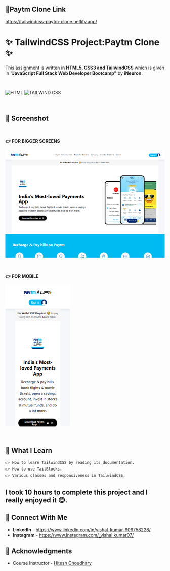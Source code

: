 ## 🔗Paytm Clone Link
https://tailwindcss-paytm-clone.netlify.app/

# ✨ TailwindCSS Project:Paytm Clone ✨
This assignment is written in **HTML5, CSS3 and TailwindCSS** which is given in **"JavaScript Full Stack Web Developer Bootcamp"** by **iNeuron**.

<br>

![HTML](https://img.shields.io/badge/html5%20-%23E34F26.svg?&style=for-the-badge&logo=html5&logoColor=white) ![TAILWIND CSS](https://img.shields.io/badge/TailwindCSS%20-%231572B6.svg?&style=for-the-badge&logo=TailwindCSS\&logoColor=white)

<br>

## 📌 Screenshot
<br>

**👉 FOR BIGGER SCREENS**

![Screenshot](./asset/screenshot/screenshot.png "Template Screenshot")

<br>

**👉 FOR MOBILE**
 
![Screenshot](./asset/screenshot/screenshot1.png "Template Screenshot")

<br>    

## 📌 What I Learn

    👉 How to learn TailwindCSS by reading its documentation.
    👉 How to use TailBlocks.
    👉 Various classes and responsiveness in TailwindCSS.

## I took 10 hours to complete this project and I really enjoyed it 😊.

## 💬 Connect With Me

- **LinkedIn** - https://www.linkedin.com/in/vishal-kumar-909758228/
- **Instagram** - https://www.instagram.com/_vishal.kumar07/

## 📌 Acknowledgments

- Course Instructor - [Hitesh Choudhary](https://github.com/hiteshchoudhary)